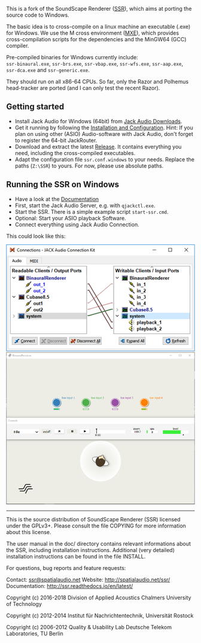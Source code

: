 This is a fork of the SoundScape Renderer ([SSR](https://github.com/SoundScapeRenderer/ssr)), which aims at porting the source code to Windows.

The basic idea is to cross-compile on a linux machine an executable (.exe) for Windows.
We use the M cross environment ([MXE](http://mxe.cc/)), which provides cross-compilation scripts for the dependencies and the MinGW64 (GCC) compiler.

Pre-compiled binaries for Windows currently include:   
 `ssr-binaural.exe`, `ssr-brs.exe`, `ssr-vbap.exe`, `ssr-wfs.exe`, `ssr-aap.exe`, `ssr-dca.exe` and `ssr-generic.exe`.

They should run on all x86-64 CPUs. 
So far, only the Razor and Polhemus head-tracker are ported (and I can only test the recent Razor).


Getting started
---------------
* Install Jack Audio for Windows (64bit) from [Jack Audio Downloads](http://www.jackaudio.org/downloads/).
* Get it running by following the [Installation and Configuration](http://jackaudio.org/faq/jack_on_windows.html).
  Hint: If you plan on using other (ASIO) Audio-software with Jack Audio, don't forget to register the 64-bit JackRouter.
* Download and extract the latest [Release](https://github.com/chris-hld/ssr/releases).
It contains everything you need, including the cross-compiled executables.
* Adapt the configuration file `ssr.conf.windows` to your needs. Replace the paths (`Z:\SSR`) to yours. For now, please use absolute paths.

Running the SSR on Windows
--------------------------
* Have a look at the [Documentation](http://ssr.readthedocs.io/en/latest/operation.html#running-the-ssr)
* First, start the Jack Audio Server, e.g. with `qjackctl.exe`.
* Start the SSR. There is a simple example script `start-ssr.cmd`.
* Optional: Start your ASIO playback Software.
* Connect everything using Jack Audio Connection.

This could look like this:

![Jack](doc/manual/images/screenshot_jack.png)
![SSR-Windows](doc/manual/images/screenshot_ssr-windows.png)


---

This is the source distribution of SoundScape Renderer (SSR) licensed under the
GPLv3+. Please consult the file COPYING for more information about this license.
 
The user manual in the doc/ directory contains relevant informations about the
SSR, including installation instructions. Additional (very detailed)
installation instructions can be found in the file INSTALL.

For questions, bug reports and feature requests:

Contact:       ssr@spatialaudio.net
Website:       http://spatialaudio.net/ssr/
Documentation: http://ssr.readthedocs.io/en/latest/

Copyright (c) 2016-2018 Division of Applied Acoustics
                        Chalmers University of Technology
                        
Copyright (c) 2012-2014 Institut für Nachrichtentechnik, Universität Rostock

Copyright (c) 2006-2012 Quality & Usability Lab
Deutsche Telekom Laboratories, TU Berlin

